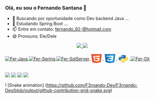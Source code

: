 ### Olá, eu sou o Fernando Santana 👋

- 🔭 Buscando por oportunidade como Dev backend Java ...
- 🌱 Estudando Spring Boot ...
- 📫 Entre em contato: fernando_92-@hotmail.com
- 😄 Pronouns: Ele/Dele

<div align="center">
  <a href="https://github.com/F3rnando-Dev">
  <img height="180em" src="https://github-readme-stats.vercel.app/api?username=F3rnando-Dev&show_icons=true&theme=dark&include_all_commits=true&count_private=true"/>
  <img height="180em" src="https://github-readme-stats.vercel.app/api/top-langs/?username=F3rnando-Dev&layout=compact&langs_count=7&theme=dark"/>
</div>

<div style="display: inline_block"><br>
  <img align="center" alt="Fer-Java" height="30" width="40" src="https://cdn.jsdelivr.net/gh/devicons/devicon/icons/java/java-original.svg">
  <img align="center" alt="Fer-Spring" height="30" width="40" src="https://cdn.jsdelivr.net/gh/devicons/devicon/icons/spring/spring-original.svg">
  <img align="center" alt="Fer-SqlServer" height="30" width="40" src="https://cdn.jsdelivr.net/gh/devicons/devicon/icons/microsoftsqlserver/microsoftsqlserver-plain.svg">
  <img align="center" alt="Fer-HTML" height="30" width="40" src="https://raw.githubusercontent.com/devicons/devicon/master/icons/html5/html5-original.svg">
  <img align="center" alt="Fer-CSS" height="30" width="40" src="https://raw.githubusercontent.com/devicons/devicon/master/icons/css3/css3-original.svg">
  <img align="center" alt="Fer-Python" height="30" width="40" src="https://raw.githubusercontent.com/devicons/devicon/master/icons/python/python-original.svg">
  <img align="center" alt="Fer-Git" height="30" width="40" src="https://cdn.jsdelivr.net/gh/devicons/devicon/icons/git/git-original.svg">
  
  ##
 
<div> 
  <a href="https://api.whatsapp.com/send?phone=5515997690364" target="_blank"><img src="https://img.shields.io/badge/WhatsApp-25D366?style=for-the-badge&logo=whatsapp&logoColor=white" target="_blank"></a> 
  <a href="https://www.instagram.com/fernando.d3v/" target="_blank"><img src="https://img.shields.io/badge/-Instagram-%23E4405F?style=for-the-badge&logo=instagram&logoColor=white" target="_blank"></a> 
  <a href = "mailto:fernando_92-@gmail.com"><img src="https://img.shields.io/badge/Gmail-D14836?style=for-the-badge&logo=gmail&logoColor=white" target="_blank"></a>
  <a href="https://www.linkedin.com/in/fernando-santana-b98168182/" target="_blank"><img src="https://img.shields.io/badge/-LinkedIn-%230077B5?style=for-the-badge&logo=linkedin&logoColor=white" target="_blank"></a>
  
! [Snake animation] (https://github.com/F3rnando-Dev/F3rnando-Dev/blob/output/github-contribution-grid-snake.svg)
  
